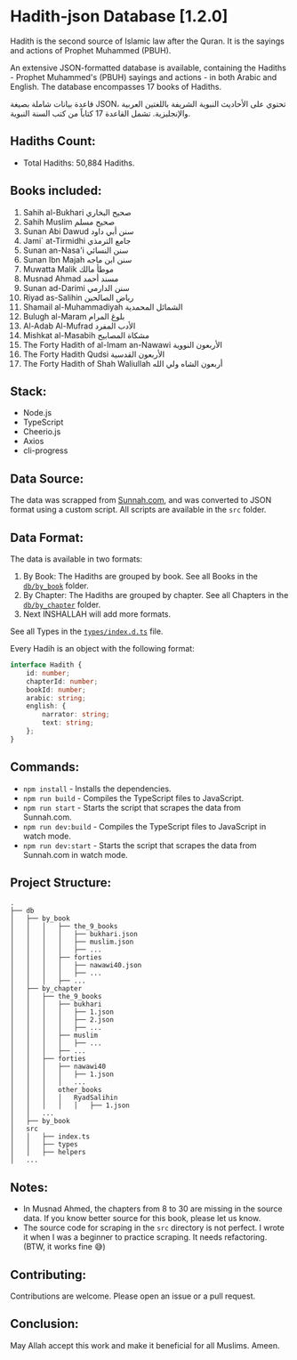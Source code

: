 # Hadith-json Database [1.2.0]

Hadith is the second source of Islamic law after the Quran. It is the sayings and actions of Prophet Muhammed (PBUH).

An extensive JSON-formatted database is available, containing the Hadiths - Prophet Muhammed's (PBUH) sayings and actions - in both Arabic and English. The database encompasses 17 books of Hadiths.

قاعدة بيانات شاملة بصيغة JSON، تحتوي على الأحاديث النبوية الشريفة باللغتين العربية والإنجليزية. تشمل القاعدة 17 كتاباً من كتب السنة النبوية.

## Hadiths Count:

-  Total Hadiths: 50,884 Hadiths.

## Books included:

1. Sahih al-Bukhari صحيح البخاري
1. Sahih Muslim صحيح مسلم
1. Sunan Abi Dawud سنن أبي داود
1. Jami` at-Tirmidhi جامع الترمذي
1. Sunan an-Nasa'i سنن النسائي
1. Sunan Ibn Majah سنن ابن ماجه
1. Muwatta Malik موطأ مالك
1. Musnad Ahmad مسند أحمد
1. Sunan ad-Darimi سنن الدارمي
1. Riyad as-Salihin رياض الصالحين
1. Shamail al-Muhammadiyah الشمائل المحمدية
1. Bulugh al-Maram بلوغ المرام
1. Al-Adab Al-Mufrad الأدب المفرد
1. Mishkat al-Masabih مشكاة المصابيح
1. The Forty Hadith of al-Imam an-Nawawi الأربعون النووية
1. The Forty Hadith Qudsi الأربعون القدسية
1. The Forty Hadith of Shah Waliullah أربعون الشاه ولي الله

## Stack:

-  Node.js
-  TypeScript
-  Cheerio.js
-  Axios
-  cli-progress

## Data Source:

The data was scrapped from [Sunnah.com](https://sunnah.com/), and was converted to JSON format using a custom script. All scripts are available in the `src` folder.

## Data Format:

The data is available in two formats:

1. By Book: The Hadiths are grouped by book. See all Books in the [`db/by_book`](./db/by_book) folder.
1. By Chapter: The Hadiths are grouped by chapter. See all Chapters in the [`db/by_chapter`](./db/by_chapter) folder.
1. Next INSHALLAH will add more formats.

See all Types in the [`types/index.d.ts`](./types/index.d.ts) file.

Every Hadih is an object with the following format:

```typescript
interface Hadith {
	id: number;
	chapterId: number;
	bookId: number;
	arabic: string;
	english: {
		narrator: string;
		text: string;
	};
}
```

## Commands:

-  `npm install` - Installs the dependencies.
-  `npm run build` - Compiles the TypeScript files to JavaScript.
-  `npm run start` - Starts the script that scrapes the data from Sunnah.com.
-  `npm run dev:build` - Compiles the TypeScript files to JavaScript in watch mode.
-  `npm run dev:start` - Starts the script that scrapes the data from Sunnah.com in watch mode.

## Project Structure:

```
.
├── db
│   ├── by_book
│   │   │   ├── the_9_books
│   │   │   │   ├── bukhari.json
│   │   │   │   ├── muslim.json
│   │   │   │   ├── ...
│   │   │   ├── forties
│   │   │   │   ├── nawawi40.json
│   │   │   │   ├── ...
│   │   │   ├── ...
│   ├── by_chapter
│   │   ├── the_9_books
│   │   │   ├── bukhari
│   │   │   │   ├── 1.json
│   │   │   │   ├── 2.json
│   │   │   │   ├── ...
│   │   │   ├── muslim
│   │   │   │   ├── ...
│   │   │   ├── ...
│   │   ├── forties
│   │   │   ├── nawawi40
│   │   │   │   ├── 1.json
│   │   │   │   ...
│   │   │   other_books
│   │   │   │   RyadSalihin
│   │   │   │   │   ├── 1.json
│   │   ...
│   ├── by_book
│   src
│   │   ├── index.ts
│   │   ├── types
│   │   ├── helpers
│   ...
```

## Notes:

- In Musnad Ahmed, the chapters from 8 to 30 are missing in the source data. If you know better source for this book, please let us know.
- The source code for scraping in the `src` directory is not perfect. I wrote it when I was a beginner to practice scraping. It needs refactoring. (BTW, it works fine 😅)

## Contributing:

Contributions are welcome. Please open an issue or a pull request.

## Conclusion:

May Allah accept this work and make it beneficial for all Muslims. Ameen.